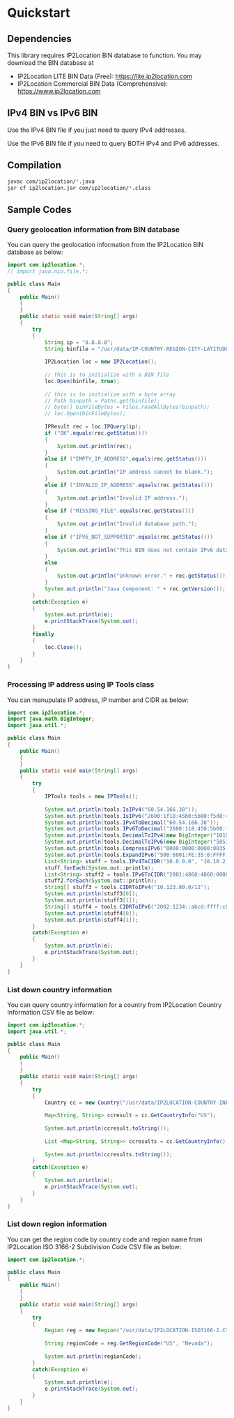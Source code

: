 # Quickstart

## Dependencies

This library requires IP2Location BIN database to function. You may download the BIN database at

-   IP2Location LITE BIN Data (Free): <https://lite.ip2location.com>
-   IP2Location Commercial BIN Data (Comprehensive):
    <https://www.ip2location.com>

## IPv4 BIN vs IPv6 BIN

Use the IPv4 BIN file if you just need to query IPv4 addresses.

Use the IPv6 BIN file if you need to query BOTH IPv4 and IPv6 addresses.

## Compilation

```bash
javac com/ip2location/*.java
jar cf ip2location.jar com/ip2location/*.class
```

## Sample Codes

### Query geolocation information from BIN database

You can query the geolocation information from the IP2Location BIN database as below:

```java
import com.ip2location.*;
// import java.nio.file.*;

public class Main 
{
	public Main() 
	{
	}
	public static void main(String[] args) 
	{
		try
		{
			String ip = "8.8.8.8";
			String binfile = "/usr/data/IP-COUNTRY-REGION-CITY-LATITUDE-LONGITUDE-ZIPCODE-TIMEZONE-ISP-DOMAIN-NETSPEED-AREACODE-WEATHER-MOBILE-ELEVATION-USAGETYPE-ADDRESSTYPE-CATEGORY-DISTRICT-ASN.BIN";
			
			IP2Location loc = new IP2Location();
			
			// this is to initialize with a BIN file
			loc.Open(binfile, true);
			
			// this is to initialize with a byte array
			// Path binpath = Paths.get(binfile);
			// byte[] binFileBytes = Files.readAllBytes(binpath);
			// loc.Open(binFileBytes);
			
			IPResult rec = loc.IPQuery(ip);
			if ("OK".equals(rec.getStatus()))
			{
				System.out.println(rec);
			}
			else if ("EMPTY_IP_ADDRESS".equals(rec.getStatus()))
			{
				System.out.println("IP address cannot be blank.");
			}
			else if ("INVALID_IP_ADDRESS".equals(rec.getStatus()))
			{
				System.out.println("Invalid IP address.");
			}
			else if ("MISSING_FILE".equals(rec.getStatus()))
			{
				System.out.println("Invalid database path.");
			}
			else if ("IPV6_NOT_SUPPORTED".equals(rec.getStatus()))
			{
				System.out.println("This BIN does not contain IPv6 data.");
			}
			else
			{
				System.out.println("Unknown error." + rec.getStatus());
			}
			System.out.println("Java Component: " + rec.getVersion());
		}
		catch(Exception e)
		{
			System.out.println(e);
			e.printStackTrace(System.out);
		}
		finally
		{
			loc.Close();
		}
	}
}
```

### Processing IP address using IP Tools class

You can manupulate IP address, IP number and CIDR as below:

```java
import com.ip2location.*;
import java.math.BigInteger;
import java.util.*;

public class Main 
{
	public Main() 
	{
	}
	public static void main(String[] args) 
	{
		try
		{
			IPTools tools = new IPTools();
			
			System.out.println(tools.IsIPv4("60.54.166.38"));
			System.out.println(tools.IsIPv6("2600:1f18:45b0:5b00:f5d8:4183:7710:ceec"));
			System.out.println(tools.IPv4ToDecimal("60.54.166.38"));
			System.out.println(tools.IPv6ToDecimal("2600:118:450:5b00:f5d8:4183:7710:ceec"));
			System.out.println(tools.DecimalToIPv4(new BigInteger("1010214438")));
			System.out.println(tools.DecimalToIPv6(new BigInteger("50510686025047391022278667396705210092")));
			System.out.println(tools.CompressIPv6("0000:0000:0000:0035:0000:FFFF:0000:0000"));
			System.out.println(tools.ExpandIPv6("500:6001:FE:35:0:FFFF::"));
			List<String> stuff = tools.IPv4ToCIDR("10.0.0.0", "10.10.2.255");
			stuff.forEach(System.out::println);
			List<String> stuff2 = tools.IPv6ToCIDR("2001:4860:4860:0000:0000:0000:0000:8888", "2001:4860:4860:0000:eeee:ffff:ffff:ffff");
			stuff2.forEach(System.out::println);
			String[] stuff3 = tools.CIDRToIPv4("10.123.80.0/12");
			System.out.println(stuff3[0]);
			System.out.println(stuff3[1]);
			String[] stuff4 = tools.CIDRToIPv6("2002:1234::abcd:ffff:c0a8:101/62");
			System.out.println(stuff4[0]);
			System.out.println(stuff4[1]);
		}
		catch(Exception e)
		{
			System.out.println(e);
			e.printStackTrace(System.out);
		}
	}
}
```

### List down country information

You can query country information for a country from IP2Location Country Information CSV file as below:

```java
import com.ip2location.*;
import java.util.*;

public class Main 
{
	public Main() 
	{
	}
	public static void main(String[] args) 
	{
		try
		{
			Country cc = new Country("/usr/data/IP2LOCATION-COUNTRY-INFORMATION.CSV");
			
			Map<String, String> ccresult = cc.GetCountryInfo("US");
			
			System.out.println(ccresult.toString());
			
			List <Map<String, String>> ccresults = cc.GetCountryInfo();
			
			System.out.println(ccresults.toString());
		}
		catch(Exception e)
		{
			System.out.println(e);
			e.printStackTrace(System.out);
		}
	}
}
```

### List down region information

You can get the region code by country code and region name from IP2Location ISO 3166-2 Subdivision Code CSV file as below:

```java
import com.ip2location.*;

public class Main 
{
	public Main() 
	{
	}
	public static void main(String[] args) 
	{
		try
		{
			Region reg = new Region("/usr/data/IP2LOCATION-ISO3166-2.CSV");
			
			String regionCode = reg.GetRegionCode("US", "Nevada");
			
			System.out.println(regionCode);
		}
		catch(Exception e)
		{
			System.out.println(e);
			e.printStackTrace(System.out);
		}
	}
}
```